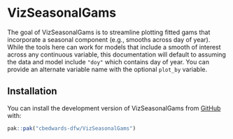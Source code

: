 
<!-- README.md is generated from README.Rmd. Please edit that file -->

# VizSeasonalGams

<!-- badges: start -->
<!-- badges: end -->

The goal of VizSeasonalGams is to streamline plotting fitted gams that
incorporate a seasonal component (e.g., smooths across day of year).
While the tools here can work for models that include a smooth of
interest across any continuous variable, this documentation will default
to assuming the data and model include `"doy"` which contains day of
year. You can provide an alternate variable name with the optional
`plot_by` variable.

## Installation

You can install the development version of VizSeasonalGams from
[GitHub](https://github.com/) with:

``` r
pak::pak("cbedwards-dfw/VizSeasonalGams")
```
